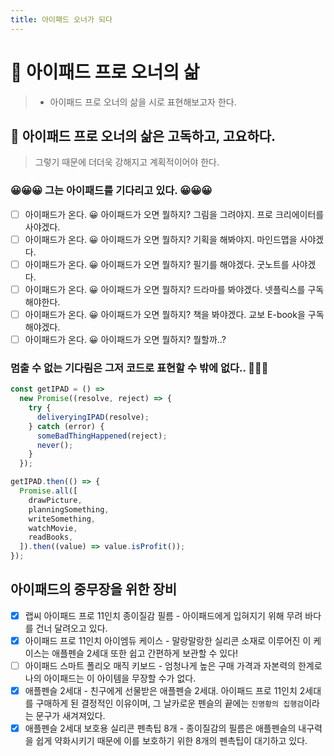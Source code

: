 ```yaml
---
title: 아이패드 오너가 되다
---
```


# 📲 아이패드 프로 오너의 삶

> - 아이패드 프로 오너의 삶을 시로 표현해보고자 한다.

## 🐺 아이패드 프로 오너의 삶은 고독하고, 고요하다.

> 그렇기 때문에 더더욱 강해지고 계획적이어야 한다.

### 😀😀😀 그는 아이패드를 기다리고 있다. 😀😀😀

- [ ] 아이패드가 온다. 😀 아이패드가 오면 뭘하지? 그림을 그려야지. 프로 크리에이터를 사야겠다.
- [ ] 아이패드가 온다. 😀 아이패드가 오면 뭘하지? 기획을 해봐야지. 마인드맵을 사야겠다.
- [ ] 아이패드가 온다. 😀 아이패드가 오면 뭘하지? 필기를 해야겠다. 굿노트를 사야겠다.
- [ ] 아이패드가 온다. 😀 아이패드가 오면 뭘하지? 드라마를 봐야겠다. 넷플릭스를 구독해야한다.
- [ ] 아이패드가 온다. 😀 아이패드가 오면 뭘하지? 책을 봐야겠다. 교보 E-book을 구독해야겠다.
- [ ] 아이패드가 온다. 😀 아이패드가 오면 뭘하지? 뭘할까..?

### 멈출 수 없는 기다림은 그저 코드로 표현할 수 밖에 없다.. 🤸🏾‍♀️

```javascript
const getIPAD = () =>
  new Promise((resolve, reject) => {
    try {
      deliveryingIPAD(resolve);
    } catch (error) {
      someBadThingHappened(reject);
      never();
    }
  });

getIPAD.then(() => {
  Promise.all([
    drawPicture,
    planningSomething,
    writeSomething,
    watchMovie,
    readBooks,
  ]).then((value) => value.isProfit());
});
```

## 아이패드의 중무장을 위한 장비

- [x] 랩씨 아이패드 프로 11인치 종이질감 필름 - 아이패드에게 입혀지기 위해 무려 바다를 건너 달려오고 있다.
- [x] 아이패드 프로 11인치 아이엠듀 케이스 - 말랑말랑한 실리콘 소재로 이루어진 이 케이스는 애플펜슬 2세대 또한 쉽고 간편하게 보관할 수 있다!
- [ ] 아이패드 스마트 폴리오 매직 키보드 - 엄청나게 높은 구매 가격과 자본력의 한계로 나의 아이패드는 이 아이템을 무장할 수가 없다.
- [x] 애플펜슬 2세대 - 친구에게 선물받은 애플펜슬 2세대. 아이패드 프로 11인치 2세대를 구매하게 된 결정적인 이유이며, 그 날카로운 펜슬의 끝에는 `진명황의 집행검`이라는 문구가 새겨져있다.
- [x] 애플펜슬 2세대 보호용 실리콘 펜촉팁 8개 - 종이질감의 필름은 애플펜슬의 내구력을 쉽게 약화시키기 때문에 이를 보호하기 위한 8개의 펜촉팁이 대기하고 있다.
